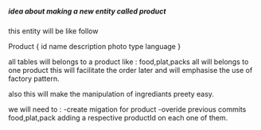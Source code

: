 ##### idea about making a new entity called product
this entity will be like follow

Product {
    id
    name
    description
    photo
    type
    language
}

all tables will belongs to a product like :
food,plat,packs all will belongs to one product
this will facilitate the order later and will emphasise the use of factory pattern.

also this will make the manipulation of ingrediants preety easy.

we will need to :
-create migation for product
-overide previous commits food,plat,pack adding a respective productId on each one of them.